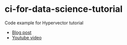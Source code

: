 # ci-for-data-science-tutorial

Code example for Hypervector tutorial

* [Blog post](https://blog.hypervector.io/posts/2021-5-12-int-github.html)
* [Youtube video](https://www.youtube.com/watch?v=877h1umtJAo)
